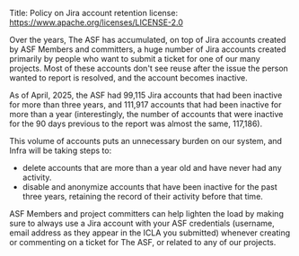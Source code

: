 Title: Policy on Jira account retention
license: https://www.apache.org/licenses/LICENSE-2.0

Over the years, The ASF has accumulated, on top of Jira accounts created by ASF Members and committers, a huge number of Jira accounts created primarily by people who want to submit a ticket for one of our many projects. Most of these accounts don't see reuse after the issue the person wanted to report is resolved, and the account becomes inactive.

As of April, 2025, the ASF had 99,115 Jira accounts that had been inactive for more than three years, and 111,917 accounts that had been inactive for more than a year (interestingly, the number of accounts that were inactive for the 90 days previous to the report was almost the same, 117,186).

This volume of accounts puts an unnecessary burden on our system, and Infra will be taking steps to:

  - delete accounts that are more than a year old and have never had any activity.
  - disable and anonymize accounts that have been inactive for the past three years, retaining the record of their activity before that time. 

ASF Members and project committers can help lighten the load by making sure to always use a Jira account with your ASF credentials (username, email address as they appear in the ICLA you submitted) whenever creating or commenting on a ticket for The ASF, or related to any of our projects.
